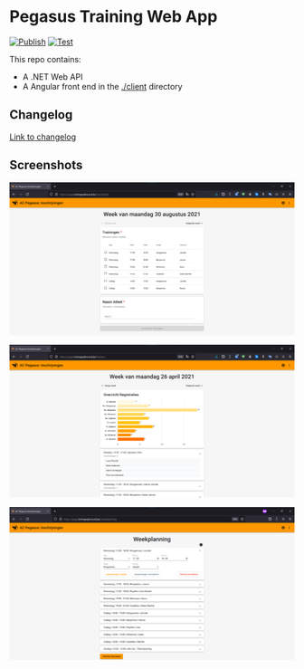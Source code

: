 # Pegasus Training Web App
[![Publish](https://github.com/Daellhin/HoGent-Pegasus/actions/workflows/publish.yml/badge.svg?branch=main)](https://github.com/Daellhin/HoGent-Pegasus/actions/workflows/publish.yml)
[![Test](https://github.com/Daellhin/HoGent-Pegasus/actions/workflows/test.yml/badge.svg?branch=dev)](https://github.com/Daellhin/HoGent-Pegasus/actions/workflows/test.yml)

This repo contains:
- A .NET Web API
- A Angular front end in the [./client](./client) directory

## Changelog
[Link to changelog](./client/src/assets/changelog.md)

## Screenshots

![Login](images/Register.png)

![Login](images/Statistics.png)

![Login](images/Templates.png)
